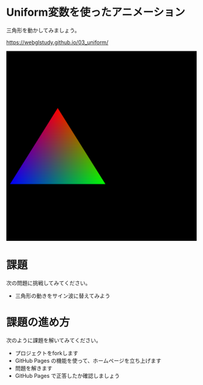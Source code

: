 # Uniform変数を使ったアニメーション
三角形を動かしてみましょう。

https://webglstudy.github.io/03_uniform/

![結果画像](result.png)

# 課題
次の問題に挑戦してみてください。

- 三角形の動きをサイン波に替えてみよう

# 課題の進め方
次のように課題を解いてみてください。

- プロジェクトをforkします
- GitHub Pages の機能を使って、ホームページを立ち上げます
- 問題を解きます
- GitHub Pages で正答したか確認しましょう

